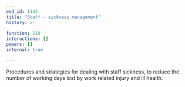```yaml
---
esd_id: 1143
title: "Staff - sickness management"
history: >-
  
function: 119
interactions: []
powers: []
internal: true

---
```


Procedures and strategies for dealing with staff sickness, to reduce the number of working days lost by work related injury and ill health.

